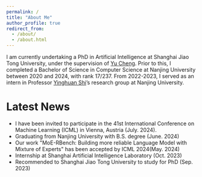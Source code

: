 ```yaml
---
permalink: /
title: "About Me"
author_profile: true
redirect_from: 
  - /about/
  - /about.html
---
```


I am currently undertaking a PhD in Artificial Intelligence at Shanghai Jiao Tong University, under the supervision of [Yu Cheng](https://ych133.github.io/). Prior to this, I completed a Bachelor of Science in Computer Science at Nanjing University between 2020 and 2024, with rank 17/237. From 2022-2023, I served as an intern in Professor [Yinghuan Shi](https://cs.nju.edu.cn/shiyh/index.htm)’s research group at Nanjing University.


Latest News
======
- I have been invited to participate in the 41st International Conference on Machine Learning (ICML) in Vienna, Austria (July. 2024).
- Graduating from Nanjing University with B.S. degree (June. 2024)
- Our work "MoE-RBench: Building more reliable Language Model with Mixture of Experts" has been accepted by ICML 2024(May. 2024)
- Internship at Shanghai Artificial Intelligence Laboratory (Oct. 2023)
- Recommended to Shanghai Jiao Tong University to study for PhD (Sep. 2023)
